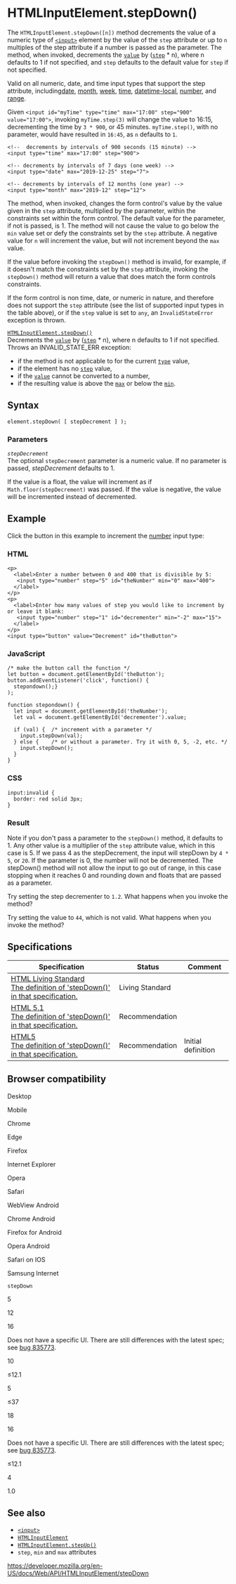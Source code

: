 # HTMLInputElement.stepDown()

The `HTMLInputElement.stepDown([n])` method decrements the value of a numeric type of [`<input>`](https://developer.mozilla.org/en-US/docs/Web/HTML/Element/input) element by the value of the `step` attribute or up to `n` multiples of the step attribute if a number is passed as the parameter. The method, when invoked, decrements the [`value`](https://developer.mozilla.org/en-US/docs/Web/HTML/Element/input#attr-value) by ([`step`](https://developer.mozilla.org/en-US/docs/Web/HTML/Element/input#attr-step) \* n), where n defaults to 1 if not specified, and `step` defaults to the default value for `step` if not specified.

Valid on all numeric, date, and time input types that support the step attribute, including[date](https://developer.mozilla.org/en-US/docs/Web/HTML/Element/input/date), [month](https://developer.mozilla.org/en-US/docs/Web/HTML/Element/input/month), [week](https://developer.mozilla.org/en-US/docs/Web/HTML/Element/input/week), [time](https://developer.mozilla.org/en-US/docs/Web/HTML/Element/input/time), [datetime-local](https://developer.mozilla.org/en-US/docs/Web/HTML/Element/input/datetime-local), [number](https://developer.mozilla.org/en-US/docs/Web/HTML/Element/input/number), and [range](https://developer.mozilla.org/en-US/docs/Web/HTML/Element/input/range).

Given `<input id="myTime" type="time" max="17:00" step="900" value="17:00">`, invoking `myTime.step(3)` will change the value to 16:15, decrementing the time by `3 * 900`, or 45 minutes. `myTime.step()`, with no parameter, would have resulted in `16:45`, as `n` defaults to `1`.

    <!--  decrements by intervals of 900 seconds (15 minute) -->
    <input type="time" max="17:00" step="900">

    <!-- decrements by intervals of 7 days (one week) -->
    <input type="date" max="2019-12-25" step="7">

    <!-- decrements by intervals of 12 months (one year) -->
    <input type="month" max="2019-12" step="12">

The method, when invoked, changes the form control's value by the value given in the `step` attribute, multiplied by the parameter, within the constraints set within the form control. The default value for the parameter, if not is passed, is 1. The method will not cause the value to go below the `min` value set or defy the constraints set by the `step` attribute. A negative value for `n` will increment the value, but will not increment beyond the `max` value.

If the value before invoking the `stepDown()` method is invalid, for example, if it doesn't match the constraints set by the `step` attribute, invoking the `stepDown()` method will return a value that does match the form controls constraints.

If the form control is non time, date, or numeric in nature, and therefore does not support the `step` attribute (see the list of supported input types in the table above), or if the `step` value is set to `any`, an `InvalidStateError` exception is thrown.

[`HTMLInputElement.stepDown()`](stepdown)  
Decrements the [`value`](https://developer.mozilla.org/en-US/docs/Web/HTML/Element/input#attr-value) by ([`step`](https://developer.mozilla.org/en-US/docs/Web/HTML/Element/input#attr-step) \* n), where n defaults to 1 if not specified. Throws an INVALID_STATE_ERR exception:

- if the method is not applicable to for the current [`type`](https://developer.mozilla.org/en-US/docs/Web/HTML/Element/input#attr-type) value,
- if the element has no [`step`](https://developer.mozilla.org/en-US/docs/Web/HTML/Element/input#attr-step) value,
- if the [`value`](https://developer.mozilla.org/en-US/docs/Web/HTML/Element/input#attr-value) cannot be converted to a number,
- if the resulting value is above the [`max`](https://developer.mozilla.org/en-US/docs/Web/HTML/Element/input#attr-max) or below the [`min`](https://developer.mozilla.org/en-US/docs/Web/HTML/Element/input#attr-min).

## Syntax

    element.stepDown( [ stepDecrement ] );

### Parameters

_`stepDecrement`_  
The optional `stepDecrement` parameter is a numeric value. If no parameter is passed, _stepDecrement_ defaults to 1.

If the value is a float, the value will increment as if `Math.floor(stepDecrement)` was passed. If the value is negative, the value will be incremented instead of decremented.

## Example

Click the button in this example to increment the [number](https://developer.mozilla.org/en-US/docs/Web/HTML/Element/input/number) input type:

### HTML

    <p>
      <label>Enter a number between 0 and 400 that is divisible by 5:
       <input type="number" step="5" id="theNumber" min="0" max="400">
      </label>
    </p>
    <p>
      <label>Enter how many values of step you would like to increment by or leave it blank:
       <input type="number" step="1" id="decrementer" min="-2" max="15">
      </label>
    </p>
    <input type="button" value="Decrement" id="theButton">

### JavaScript

    /* make the button call the function */
    let button = document.getElementById('theButton');
    button.addEventListener('click', function() {
      stepondown();}
    );

    function stepondown() {
      let input = document.getElementById('theNumber');
      let val = document.getElementById('decrementer').value;

      if (val) {  /* increment with a parameter */
        input.stepDown(val);
      } else {    /* or without a parameter. Try it with 0, 5, -2, etc. */
        input.stepDown();
      }
    }

### CSS

    input:invalid {
      border: red solid 3px;
    }

### Result

Note if you don't pass a parameter to the `stepDown()` method, it defaults to 1. Any other value is a multiplier of the `step` attribute value, which in this case is 5. If we pass 4 as the stepDecrement, the input will stepDown by `4 * 5`, or `20`. If the parameter is 0, the number will not be decremented. The stepDown() method will not allow the input to go out of range, in this case stopping when it reaches 0 and rounding down and floats that are passed as a parameter.

Try setting the step decrementer to `1.2`. What happens when you invoke the method?

Try setting the value to `44`, which is not valid. What happens when you invoke the method?

## Specifications

<table><thead><tr class="header"><th>Specification</th><th>Status</th><th>Comment</th></tr></thead><tbody><tr class="odd"><td><a href="https://html.spec.whatwg.org/multipage/input.html#dom-input-stepdown">HTML Living Standard<br />
<span class="small">The definition of 'stepDown()' in that specification.</span></a></td><td><span class="spec-living">Living Standard</span></td><td></td></tr><tr class="even"><td><a href="https://www.w3.org/TR/html51/sec-forms.html#dom-htmlinputelement-stepdown">HTML 5.1<br />
<span class="small">The definition of 'stepDown()' in that specification.</span></a></td><td><span class="spec-rec">Recommendation</span></td><td></td></tr><tr class="odd"><td><a href="https://www.w3.org/TR/html52/sec-forms.html#dom-htmlinputelement-stepdown">HTML5<br />
<span class="small">The definition of 'stepDown()' in that specification.</span></a></td><td><span class="spec-rec">Recommendation</span></td><td>Initial definition</td></tr></tbody></table>

## Browser compatibility

Desktop

Mobile

Chrome

Edge

Firefox

Internet Explorer

Opera

Safari

WebView Android

Chrome Android

Firefox for Android

Opera Android

Safari on IOS

Samsung Internet

`stepDown`

5

12

16

Does not have a specific UI. There are still differences with the latest spec; see [bug 835773](https://bugzil.la/835773).

10

≤12.1

5

≤37

18

16

Does not have a specific UI. There are still differences with the latest spec; see [bug 835773](https://bugzil.la/835773).

≤12.1

4

1.0

## See also

- [`<input>`](https://developer.mozilla.org/en-US/docs/Web/HTML/Element/input)
- [`HTMLInputElement`](../htmlinputelement)
- [`HTMLInputElement.stepUp()`](stepup)
- `step`, `min` and `max` attributes

<a href="https://developer.mozilla.org/en-US/docs/Web/API/HTMLInputElement/stepDown" class="_attribution-link">https://developer.mozilla.org/en-US/docs/Web/API/HTMLInputElement/stepDown</a>
